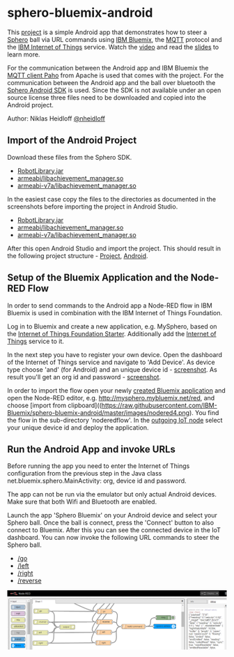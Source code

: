 sphero-bluemix-android
================================================================================

This [project](https://github.com/IBM-Bluemix/sphero-bluemix-android) is a simple Android app that demonstrates how to steer a [Sphero](http://www.gosphero.com/sphero/) ball via URL commands using [IBM Bluemix](http://bluemix.net), the [MQTT](http://mqtt.org) protocol and the [IBM Internet of Things](https://console.ng.bluemix.net/?ace_base=true#/store/serviceOfferingGuid=8e3a9040-7ce8-4022-a36b-47f836d2b83e&fromCatalog=true) service. Watch the [video](http://heidloff.net/nh/home.nsf/article.xsp?id=02.03.2015083022NHEATJ.htm) and read the [slides](http://heidloff.net/nh/home.nsf/article.xsp?id=16.03.2015093840NHEC68.htm) to learn more.

For the communication between the Android app and IBM Bluemix the [MQTT client Paho](https://www.eclipse.org/paho/clients/java/) from Apache is used that comes with the project. For the communication between the Android app and the ball over bluetooth the [Sphero Android SDK](https://github.com/orbotix/Sphero-Android-SDK) is used. Since the SDK is not available under an open source license three files need to be downloaded and copied into the Android project.

Author: Niklas Heidloff [@nheidloff](http://twitter.com/nheidloff)


Import of the Android Project
----------------------------------------------------------------------------------

Download these files from the Sphero SDK.

* [RobotLibrary.jar](https://github.com/orbotix/Sphero-Android-SDK/blob/master/library/libs/RobotLibrary.jar)
* [armeabi/libachievement_manager.so](https://github.com/orbotix/Sphero-Android-SDK/blob/master/library/libs/armeabi/libachievement_manager.so)
* [armeabi-v7a/libachievement_manager.so](https://github.com/orbotix/Sphero-Android-SDK/blob/master/library/libs/armeabi-v7a/libachievement_manager.so)

In the easiest case copy the files to the directories as documented in the screenshots before importing the project in Android Studio.

* [RobotLibrary.jar](https://raw.githubusercontent.com/IBM-Bluemix/sphero-bluemix-android/master/images/dependency1.png)
* [armeabi/libachievement_manager.so](https://raw.githubusercontent.com/IBM-Bluemix/sphero-bluemix-android/master/images/dependency3.png)
* [armeabi-v7a/libachievement_manager.so](https://raw.githubusercontent.com/IBM-Bluemix/sphero-bluemix-android/master/images/dependency2.png)

After this open Android Studio and import the project. This should result in the following project structure - [Project](https://raw.githubusercontent.com/IBM-Bluemix/sphero-bluemix-android/master/images/projectstructure1.png), [Android](https://raw.githubusercontent.com/IBM-Bluemix/sphero-bluemix-android/master/images/projectstructure2.png).

Setup of the Bluemix Application and the Node-RED Flow
----------------------------------------------------------------------------------

In order to send commands to the Android app a Node-RED flow in IBM Bluemix is used in combination with the IBM Internet of Things Foundation. 

Log in to Bluemix and create a new application, e.g. MySphero, based on the [Internet of Things Foundation Starter](https://console.ng.bluemix.net/?ace_base=true#/store/appType=web&cloudOEPaneId=store&appTemplateGuid=iot-template&fromCatalog=true). Additionally add the [Internet of Things](https://console.ng.bluemix.net/?ace_base=true#/store/serviceOfferingGuid=8e3a9040-7ce8-4022-a36b-47f836d2b83e&fromCatalog=true) service to it.

In the next step you have to register your own device. Open the dashboard of the Internet of Things service and navigate to 'Add Device'. As device type choose 'and' (for Android) and an unique device id - [screenshot](https://raw.githubusercontent.com/IBM-Bluemix/sphero-bluemix-android/master/images/registerdevice1.png). As result you'll get an org id and password - [screenshot](https://raw.githubusercontent.com/IBM-Bluemix/sphero-bluemix-android/master/images/registerdevice2.png).

In order to import the flow open your newly [created Bluemix application](https://raw.githubusercontent.com/IBM-Bluemix/sphero-bluemix-android/master/images/nodered1.png) and open the Node-RED editor, e.g. http://mysphero.mybluemix.net/red, and choose [import from clipboard]((https://raw.githubusercontent.com/IBM-Bluemix/sphero-bluemix-android/master/images/nodered4.png). You find the flow in the sub-directory 'noderedflow'. In the [outgoing IoT node](https://raw.githubusercontent.com/IBM-Bluemix/sphero-bluemix-android/master/images/nodered3.png) select your unique device id and deploy the application.

Run the Android App and invoke URLs
----------------------------------------------------------------------------------

Before running the app you need to enter the Internet of Things configuration from the previous step in the Java class net.bluemix.sphero.MainActivity: org, device id and password.

The app can not be run via the emulator but only actual Android devices. Make sure that both Wifi and Bluetooth are enabled.

Launch the app 'Sphero Bluemix' on your Android device and select your Sphero ball. Once the ball is connect, press the 'Connect' button to also connect to Bluemix. After this you can see the connected device in the IoT dashboard. You can now invoke the following URL commands to steer the Sphero ball.

* [/go](http://mysphero.mybluemix.net/go)
* [/left](http://mysphero.mybluemix.net/left)
* [/right](http://mysphero.mybluemix.net/right)
* [/reverse](http://mysphero.mybluemix.net/reverse)

![alt text](https://raw.githubusercontent.com/IBM-Bluemix/sphero-bluemix-android/master/images/nodered2.png "Flow")
